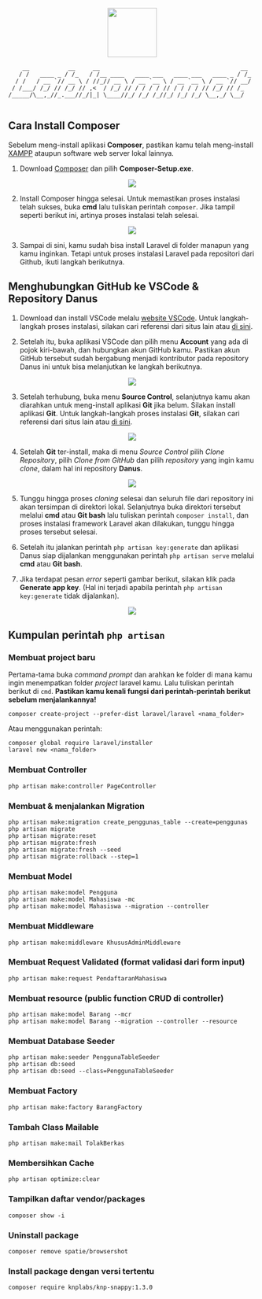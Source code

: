 <p align="center"><a href="#" target="_blank"><img src="https://raw.githubusercontent.com/Mohpoe/Danus/master/public/assets/images/logo.png" width="100"></a></p>

```
    __           __     __                                        __ 
   / /   ____ _ / /_   / /__ ____   ____ ___   ____ ___   ____ _ / /_
  / /   / __ `// __ \ / //_// __ \ / __ `__ \ / __ `__ \ / __ `// __/
 / /___/ /_/ // /_/ // ,<  / /_/ // / / / / // / / / / // /_/ // /_  
/_____/\__,_//_.___//_/|_| \____//_/ /_/ /_//_/ /_/ /_/ \__,_/ \__/  
                                                                     
```

## Cara Install Composer

Sebelum meng-install aplikasi **Composer**, pastikan kamu telah meng-install [XAMPP](https://www.apachefriends.org/download.html) ataupun software web server lokal lainnya.

1. Download [Composer](https://getcomposer.org/download/) dan pilih **Composer-Setup.exe**.

<p align="center">
<img src="https://raw.githubusercontent.com/Mohpoe/dokumentasi/master/danus/composer-download.png">
</p>

2. Install Composer hingga selesai. Untuk memastikan proses instalasi telah sukses, buka **cmd** lalu tuliskan perintah `composer`. Jika tampil seperti berikut ini, artinya proses instalasi telah selesai.

<p align="center">
<img src="https://raw.githubusercontent.com/Mohpoe/dokumentasi/master/danus/composer-test.png">
</p>

3. Sampai di sini, kamu sudah bisa install Laravel di folder manapun yang kamu inginkan. Tetapi untuk proses instalasi Laravel pada repositori dari Github, ikuti langkah berikutnya.

## Menghubungkan GitHub ke VSCode & Repository Danus

1. Download dan install VSCode melalu [website VSCode](https://code.visualstudio.com/download). Untuk langkah-langkah proses instalasi, silakan cari referensi dari situs lain atau [di sini](https://www.sekayuweb.com/2021/07/cara-install-visual-studio-code-di-windows.html).

2. Setelah itu, buka aplikasi VSCode dan pilih menu **Account** yang ada di pojok kiri-bawah, dan hubungkan akun GitHub kamu. Pastikan akun GitHub tersebut sudah bergabung menjadi kontributor pada repository Danus ini untuk bisa melanjutkan ke langkah berikutnya.

<p align="center">
<img src="https://raw.githubusercontent.com/Mohpoe/dokumentasi/master/danus/github-account.png">
</p>

3. Setelah terhubung, buka menu **Source Control**, selanjutnya kamu akan diarahkan untuk meng-install aplikasi **Git** jika belum. Silakan install aplikasi **Git**. Untuk langkah-langkah proses instalasi **Git**, silakan cari referensi dari situs lain atau [di sini](https://www.niagahoster.co.id/blog/git-tutorial-dasar/).

<p align="center">
<img src="https://raw.githubusercontent.com/Mohpoe/dokumentasi/master/danus/github-source-control.png">
</p>

4. Setelah **Git** ter-install, maka di menu *Source Control* pilih *Clone Repository*, pilih *Clone from GitHub* dan pilih *repository* yang ingin kamu *clone*, dalam hal ini repository **Danus**.

<p align="center">
<img src="https://raw.githubusercontent.com/Mohpoe/dokumentasi/master/danus/github-clone-repo.png">
</p>

5. Tunggu hingga proses *cloning* selesai dan seluruh file dari repository ini akan tersimpan di direktori lokal. Selanjutnya buka direktori tersebut melalui **cmd** atau **Git bash** lalu tuliskan perintah `composer install`, dan proses instalasi framework Laravel akan dilakukan, tunggu hingga proses tersebut selesai.

6. Setelah itu jalankan perintah `php artisan key:generate` dan aplikasi Danus siap dijalankan menggunakan perintah `php artisan serve` melalui **cmd** atau **Git bash**.

7. Jika terdapat pesan *error* seperti gambar berikut, silakan klik pada **Generate app key**. (Hal ini terjadi apabila perintah `php artisan key:generate` tidak dijalankan).

<p align="center">
<img src="https://raw.githubusercontent.com/Mohpoe/dokumentasi/master/danus/IJ3ai.png">
</p>

## Kumpulan perintah `php artisan`

### Membuat project baru

Pertama-tama buka *command prompt* dan arahkan ke folder di mana kamu ingin menempatkan folder *project* laravel kamu. Lalu tuliskan perintah berikut di `cmd`. **Pastikan kamu kenali fungsi dari perintah-perintah berikut sebelum menjalankannya!**

```
composer create-project --prefer-dist laravel/laravel <nama_folder>
```

Atau menggunakan perintah:

```
composer global require laravel/installer
laravel new <nama_folder>
```

### Membuat Controller

```
php artisan make:controller PageController
```

### Membuat & menjalankan Migration

```
php artisan make:migration create_penggunas_table --create=penggunas
php artisan migrate
php artisan migrate:reset
php artisan migrate:fresh
php artisan migrate:fresh --seed
php artisan migrate:rollback --step=1
```

### Membuat Model

```
php artisan make:model Pengguna
php artisan make:model Mahasiswa -mc
php artisan make:model Mahasiswa --migration --controller
```

### Membuat Middleware

```
php artisan make:middleware KhususAdminMiddleware
```

### Membuat Request Validated (format validasi dari form input)

```
php artisan make:request PendaftaranMahasiswa
```

### Membuat resource (public function CRUD di controller)

```
php artisan make:model Barang --mcr
php artisan make:model Barang --migration --controller --resource
```

### Membuat Database Seeder

```
php artisan make:seeder PenggunaTableSeeder
php artisan db:seed
php artisan db:seed --class=PenggunaTableSeeder
```

### Membuat Factory

```
php artisan make:factory BarangFactory
```

### Tambah Class Mailable

```
php artisan make:mail TolakBerkas
```

### Membersihkan Cache

```
php artisan optimize:clear
```

### Tampilkan daftar vendor/packages

```
composer show -i
```

### Uninstall package

```
composer remove spatie/browsershot
```

### Install package dengan versi tertentu

```
composer require knplabs/knp-snappy:1.3.0
```
